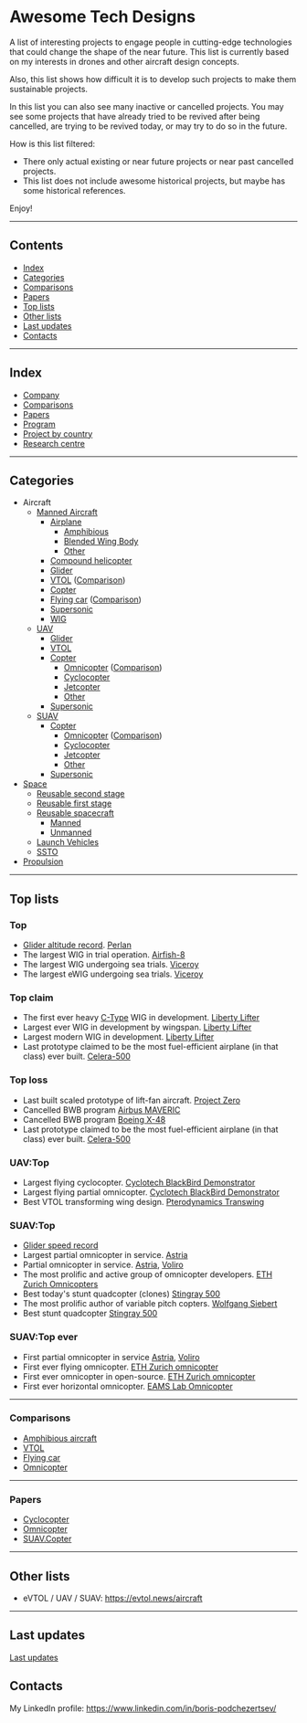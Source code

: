 Awesome Tech Designs
====================

A list of interesting projects to engage people in cutting-edge technologies that could change the shape of the near future.
This list is currently based on my interests in drones and other aircraft design concepts.

Also, this list shows how difficult it is to develop such projects to make them sustainable projects.

In this list you can also see many inactive or cancelled projects.
You may see some projects that have already tried to be revived after being cancelled, are trying to be revived today, or may try to do so in the future.

How is this list filtered:
- There only actual existing or near future projects or near past cancelled projects.
- This list does not include awesome historical projects, but maybe has some historical references.

Enjoy!



---
## Contents

- [Index](#index)
- [Categories](#categories)
- [Comparisons](#comparisons)
- [Papers](#papers)
- [Top lists](#top-lists)
- [Other lists](#other-lists)
- [Last updates](#last-updates)
- [Contacts](#contacts)



---
## Index

- [Company](Company.md)
- [Comparisons](#comparisons)
- [Papers](#papers)
- [Program](Program.md)
- [Project by country](ProjectByCountry.md)
- [Research centre](ResearchCentre.md)



---
## Categories

- Aircraft
  - [Manned Aircraft](Aircraft.md)
    - [Airplane](Airplane.md)
      - [Amphibious](Airplane.Amphibious.md)
      - [Blended Wing Body](Airplane.BlendedWingBody.md)
      - [Other](Airplane.Other.md)
    - [Compound helicopter](CompoundHelicopter.md)
    - [Glider](Glider.md#manned)
    - [VTOL](VTOL.md) ([Comparison](VTOL.md#comparison))
    - [Copter](Copter.md)
    - [Flying car](FlyingCar.md) ([Comparison](FlyingCar.md#comparison))
    - [Supersonic](Supersonic.md#manned)
    - [WIG](WIG.md)
  - [UAV](UAV.md)
    - [Glider](Glider.md#uav)
    - [VTOL](UAV.VTOL.md)
    - [Copter](Copter.md)
      - [Omnicopter](Omnicopter.md#uav) ([Comparison](Omnicopter.md#comparison))
      - [Cyclocopter](Cyclocopter.md#uav)
      - [Jetcopter](Jetcopter.md#uav)
      - [Other](UAV.Copter.md#other)
    - [Supersonic](Supersonic.md#uav)
  - [SUAV](UAV.md)
    - [Copter](SUAV.Copter.md)
      - [Omnicopter](Omnicopter.md#suav) ([Comparison](Omnicopter.md#comparison))
      - [Cyclocopter](Cyclocopter.md#suav)
      - [Jetcopter](Jetcopter.md#suav)
      - [Other](SUAV.Copter.md#other)
    - [Supersonic](Supersonic.md#suav)
- [Space](Space.md)
  - [Reusable second stage](Space.md#reusable-second-stage)
  - [Reusable first stage](Space.md#reusable-first-stage)
  - [Reusable spacecraft](Space.md#reusable-spacecraft)
    - [Manned](Space.md#crewed)
    - [Unmanned](Space.md#uncrewed)
  - [Launch Vehicles](Space.md#launch-vehicles)
  - [SSTO](Space.md#ssto)
- [Propulsion](Propulsion.md)



---
## Top lists


### Top
- [Glider altitude record](Glider.md#altitude-record). [Perlan](Glider.md#perlan)
- The largest WIG in trial operation. [Airfish-8](WIG.md#airfish-8)
- The largest WIG undergoing sea trials. [Viceroy](WIG.md#viceroy)
- The largest eWIG undergoing sea trials. [Viceroy](WIG.md#viceroy)


### Top claim
- The first ever heavy [C-Type](WIG.md#c-type) WIG in development. [Liberty Lifter](WIG.md#liberty-lifter)
- Largest ever WIG in development by wingspan. [Liberty Lifter](WIG.md#liberty-lifter)
- Largest modern WIG in development. [Liberty Lifter](WIG.md#liberty-lifter)
- Last prototype claimed to be the most fuel-efficient airplane (in that class) ever built. [Celera-500](Airplane.Other.md#celera-500)


### Top loss
- Last built scaled prototype of lift-fan aircraft. [Project Zero](UAV.VTOL.md#project-zero)
- Cancelled BWB program [Airbus MAVERIC](Airplane.BlendedWingBody.md#airbus-maveric)
- Cancelled BWB program [Boeing X-48](Airplane.BlendedWingBody.md#boeing-x-48)
- Last prototype claimed to be the most fuel-efficient airplane (in that class) ever built. [Celera-500](Airplane.Other.md#celera-500)


### UAV:Top
- Largest flying cyclocopter. [Cyclotech BlackBird Demonstrator](Cyclocopter.md#cyclotech-blackbird-demonstrator)
- Largest flying partial omnicopter. [Cyclotech BlackBird Demonstrator](Cyclocopter.md#cyclotech-blackbird-demonstrator)
- Best VTOL transforming wing design. [Pterodynamics Transwing](UAV.VTOL.md#transwing)

 
### SUAV:Top
- [Glider speed record](Glider.md#suav-speed-record)
- Largest partial omnicopter in service. [Astria](Omnicopter.md#astria)
- Partial omnicopter in service. [Astria](Omnicopter.md#astria), [Voliro](Omnicopter.md#voliro-t)
- The most prolific and active group of omnicopter developers. [ETH Zurich Omnicopters](ResearchCentre.md#eth-zurich)
- Best today's stunt quadcopter (clones) [Stingray 500](SUAV.Copter.md#stingray-500)
- The most prolific author of variable pitch copters. [Wolfgang Siebert](SUAV.Copter.md#wolfgang-sieberts-variable-pitch-copters)
- Best stunt quadcopter [Stingray 500](SUAV.Copter.md#stingray-500)


### SUAV:Top ever
- First partial omnicopter in service [Astria](Omnicopter.md#astria), [Voliro](Omnicopter.md#voliro-t)
- First ever flying omnicopter. [ETH Zurich omnicopter](Omnicopter.md#eth-omnicopter)
- First ever omnicopter in open-source. [ETH Zurich omnicopter](Omnicopter.md#eth-omnicopter)
- First ever horizontal omnicopter. [EAMS Lab Omnicopter](Omnicopter.md#eams-lab-omnicopter)



---
### Comparisons
- [Amphibious aircraft](Airplane.Amphibious.md#comparison)
- [VTOL](VTOL.md#comparison)
- [Flying car](FlyingCar.md#comparison)
- [Omnicopter](Omnicopter.md#comparison)


---
### Papers
- [Cyclocopter](Cyclocopter.md#papers)
- [Omnicopter](Omnicopter.md#papers)
- [SUAV.Copter](SUAV.Copter.md#papers)



---
## Other lists

- eVTOL / UAV / SUAV: <https://evtol.news/aircraft>



---
## Last updates

  [Last updates](updates.md)



## Contacts

My LinkedIn profile: <https://www.linkedin.com/in/boris-podchezertsev/>


